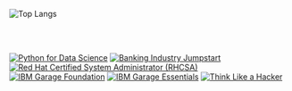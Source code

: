 
![Top Langs](https://github-readme-stats.vercel.app/api/top-langs/?username=blockedPacket&size_weight=0.5&count_weight=0.5)

<br />
<br />




<!--START_SECTION:badges-->
[![Python for Data Science](https://images.credly.com/size/110x110/images/84ac9eff-b8a2-4683-846b-f59887a73801/Python_101_Data_Science.png)](http://www.credly.com/badges/28c94b6f-acd3-424c-97ba-12a8d91d42a6 "Python for Data Science")
[![Banking Industry Jumpstart](https://images.credly.com/size/110x110/images/ff723f85-6709-4dc5-ace5-37dd43d24a68/Banking-Industry-Jumpstart.png)](http://www.credly.com/badges/8cc047fa-c0e8-4e58-abcc-622788cc6538 "Banking Industry Jumpstart")
[![Red Hat Certified System Administrator (RHCSA)](https://images.credly.com/size/110x110/images/572de0ba-2c59-4816-a59d-b0e1687e45ee/image.png)](http://www.credly.com/badges/0bdd316c-0a42-403a-bd9e-fa52674b7d74 "Red Hat Certified System Administrator (RHCSA)")
[![IBM Garage Foundation](https://images.credly.com/size/110x110/images/9beccf39-df2f-4025-b971-3a7ec6dfdbfa/image.png)](http://www.credly.com/badges/c6ecf4d8-f4ee-4b5f-b3b6-b98935f07c14 "IBM Garage Foundation")
[![IBM Garage Essentials](https://images.credly.com/size/110x110/images/fb718a87-6d0d-4a6d-8068-677f1bec78f2/IBM_Garage_Essentials.png)](http://www.credly.com/badges/a9a9e8f1-6efb-40ae-8dd0-8d0e62713aa3 "IBM Garage Essentials")
[![Think Like a Hacker](https://images.credly.com/size/110x110/images/fb49de32-6a4c-4850-97cc-942b638ae4c3/Think-LIke-a-Hacker.png)](http://www.credly.com/badges/cf97e530-214b-4003-880f-43d326db0cba "Think Like a Hacker")
<!--END_SECTION:badges-->
